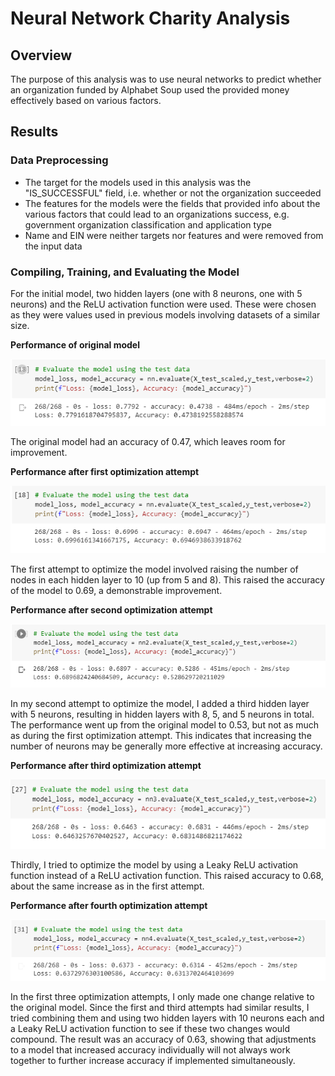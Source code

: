 # Neural Network Charity Analysis

## Overview

The purpose of this analysis was to use neural networks to predict whether an organization funded by Alphabet Soup used the provided money effectively based on various factors.

## Results

### Data Preprocessing

- The target for the models used in this analysis was the "IS_SUCCESSFUL" field, i.e. whether or not the organization succeeded
- The features for the models were the fields that provided info about the various factors that could lead to an organizations success, e.g. government organization classification and application type
- Name and EIN were neither targets nor features and were removed from the input data

### Compiling, Training, and Evaluating the Model

For the initial model, two hidden layers (one with 8 neurons, one with 5 neurons) and the ReLU activation function were used. These were chosen as they were values used in previous models involving datasets of a similar size.

**Performance of original model**

![model](resources/model.PNG)

The original model had an accuracy of 0.47, which leaves room for improvement.

**Performance after first optimization attempt**

![op1](resources/op1.PNG)

The first attempt to optimize the model involved raising the number of nodes in each hidden layer to 10 (up from 5 and 8). This raised the accuracy of the model to 0.69, a demonstrable improvement.

**Performance after second optimization attempt**

![op2](resources/op2.PNG)

In my second attempt to optimize the model, I added a third hidden layer with 5 neurons, resulting in hidden layers with 8, 5, and 5 neurons in total. The performance went up from the original model to 0.53, but not as much as during the first optimization attempt. This indicates that increasing the number of neurons may be generally more effective at increasing accuracy.

**Performance after third optimization attempt**

![op3](resources/op3.PNG)

Thirdly, I tried to optimize the model by using a Leaky ReLU activation function instead of a ReLU activation function. This raised accuracy to 0.68, about the same increase as in the first attempt.

**Performance after fourth optimization attempt**

![op3](resources/op4.PNG)

In the first three optimization attempts, I only made one change relative to the original model. Since the first and third attempts had similar results, I tried combining them and using two hidden layers with 10 neurons each and a Leaky ReLU activation function to see if these two changes would compound. The result was an accuracy of 0.63, showing that adjustments to a model that increased accuracy individually will not always work together to further increase accuracy if implemented simultaneously.
